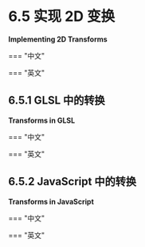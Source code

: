 # 6.5 实现 2D 变换

**Implementing 2D Transforms**

=== "中文"

=== "英文"

## 6.5.1 GLSL 中的转换

**Transforms in GLSL**

=== "中文"

=== "英文"

## 6.5.2 JavaScript 中的转换

**Transforms in JavaScript**

=== "中文"

=== "英文"
